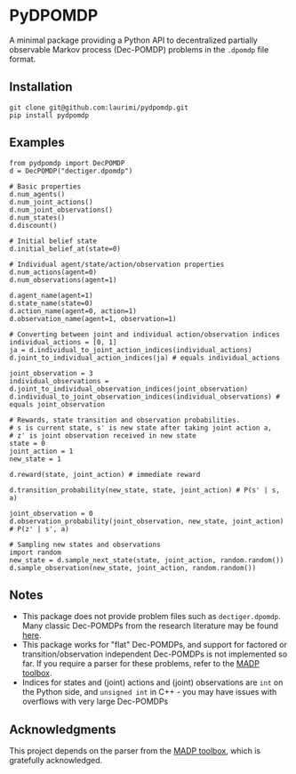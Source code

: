 # PyDPOMDP
A minimal package providing a Python API to decentralized partially observable Markov process (Dec-POMDP) problems in the `.dpomdp` file format.

## Installation
```
git clone git@github.com:laurimi/pydpomdp.git
pip install pydpomdp
```

## Examples
```
from pydpomdp import DecPOMDP
d = DecPOMDP("dectiger.dpomdp")

# Basic properties
d.num_agents()
d.num_joint_actions()
d.num_joint_observations()
d.num_states()
d.discount()

# Initial belief state
d.initial_belief_at(state=0)

# Individual agent/state/action/observation properties
d.num_actions(agent=0)
d.num_observations(agent=1)

d.agent_name(agent=1)
d.state_name(state=0)
d.action_name(agent=0, action=1)
d.observation_name(agent=1, observation=1)

# Converting between joint and individual action/observation indices
individual_actions = [0, 1]
ja = d.individual_to_joint_action_indices(individual_actions)
d.joint_to_individual_action_indices(ja) # equals individual_actions

joint_observation = 3
individual_observations = d.joint_to_individual_observation_indices(joint_observation)
d.individual_to_joint_observation_indices(individual_observations) # equals joint_observation

# Rewards, state transition and observation probabilities.
# s is current state, s' is new state after taking joint action a, 
# z' is joint observation received in new state
state = 0
joint_action = 1
new_state = 1

d.reward(state, joint_action) # immediate reward

d.transition_probability(new_state, state, joint_action) # P(s' | s, a)

joint_observation = 0
d.observation_probability(joint_observation, new_state, joint_action) # P(z' | s', a)

# Sampling new states and observations
import random
new_state = d.sample_next_state(state, joint_action, random.random())
d.sample_observation(new_state, joint_action, random.random())
```


## Notes
* This package does not provide problem files such as `dectiger.dpomdp`. Many classic Dec-POMDPs from the research literature may be found [here](http://masplan.org/problem_domains).
* This package works for "flat" Dec-POMDPs, and support for factored or transition/observation independent Dec-POMDPs is not implemented so far. If you require a parser for these problems, refer to the [MADP toolbox](https://github.com/MADPToolbox/MADP).
* Indices for states and (joint) actions and (joint) observations are `int` on the Python side, and `unsigned int` in C++ - you may have issues with overflows with very large Dec-POMDPs


## Acknowledgments
This project depends on the parser from the [MADP toolbox](https://github.com/MADPToolbox/MADP), which is gratefully acknowledged.
